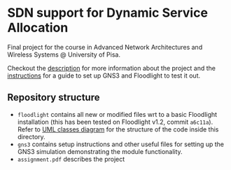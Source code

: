 # SDN support for Dynamic Service Allocation

Final project for the course in Advanced Network Architectures and Wireless 
Systems @ University of Pisa.

Checkout the [description](assignment.pdf) for more information about the 
project and the [instructions](gns3/GNS3_setup_instructions.md) for a guide to 
set up GNS3 and Floodlight to test it out.

## Repository structure
 - `floodlight` contains all new or modified files wrt to a basic Floodlight 
        installation (this has been tested on Floodlight v1.2, commit `a6c11a`).
        Refer to [UML classes diagram](UML_DSA.pdf) for the structure of the code
        inside this directory.
 - `gns3` contains setup instructions and other useful files for setting up 
        the GNS3 simulation demonstrating the module functionality. 
 - `assignment.pdf` describes the project
 